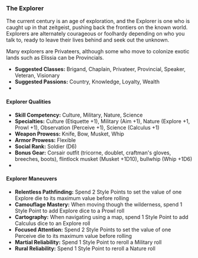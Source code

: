 ### The Explorer

The current century is an age of exploration, and the Explorer is one
who is caught up in that zeitgeist, pushing back the frontiers on the
known world. Explorers are alternately courageous or foolhardy depending
on who you talk to, ready to leave their lives behind and seek out the
unknown.

Many explorers are Privateers, although some who move to colonize exotic
lands such as Elissia can be Provincials.

- **Suggested Classes:** Brigand, Chaplain, Privateer, Provincial, Speaker, Veteran, Visionary
- **Suggested Passions:** Country, Knowledge, Loyalty, Wealth
-
#### Explorer Qualities

- **Skill Competency:** Culture, Military, Nature, Science
- **Specialties:** Culture (Etiquette +1), Military (Aim +1), Nature (Explore +1, Prowl +1), Observation (Perceive +1), Science (Calculus +1)
- **Weapon Prowess:** Knife, Bow, Musket, Whip
- **Armor Prowess:** Flexible
- **Social Rank:** Soldier (D6)
- **Bonus Gear:** Corsair outfit (tricorne, doublet, craftman's gloves, breeches, boots), flintlock musket (Musket +1D10), bullwhip (Whip +1D6)
-
#### Explorer Maneuvers
- **Relentless Pathfinding:** Spend 2 Style Points to set the value of one Explore die to its maximum value before rolling
- **Camouflage Mastery:** When moving though the wilderness, spend 1 Style Point to add Explore dice to a Prowl roll
- **Cartography:** When navigating using a map, spend 1 Style Point to add Calculus dice to an Explore roll
- **Focused Attention:** Spend 2 Style Points to set the value of one Perceive die to its maximum value before rolling
- **Martial Reliability:** Spend 1 Style Point to reroll a Military roll
- **Rural Reliability:** Spend 1 Style Point to reroll a Nature roll

